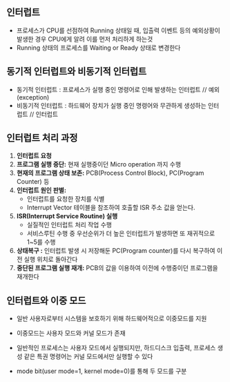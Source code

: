 ## 인터럽트

- 프로세스가 CPU를 선점하여 Running 상태일 때, 입출력 이벤트 등의 예외상황이 발생한 경우 CPU에게 알려 이를 먼저 처리하게 하는것
- Running 상태의 프로세스를 Waiting or Ready 상태로 변경한다


## 동기적 인터럽트와 비동기적 인터럽트

- 동기적 인터럽트 : 프로세스가 실행 중인 명령어로 인해 발생하는 인터럽트 // 예외(exception)
- 비동기적 인터럽트 : 하드웨어 장치가 실행 중인 명령어와 무관하게 생성하는 인터럽트 // 인터럽트


## 인터럽트 처리 과정

1. **인터럽트 요청**
2. **프로그램 실행 중단:** 현재 실행중이던 Micro operation 까지 수행
3. **현재의 프로그램 상태 보존:** PCB(Process Control Block), PC(Program Counter) 등
4. **인터럽트 원인 판별:**
	- 인터럽트를 요청한 장치를 식별
    - Interrupt Vector 테이블을 참조하여 호출할 ISR 주소 값을 얻는다.
5. **ISR(Interrupt Service Routine) 실행**
 	- 실질적인 인터럽트 처리 작업 수행
	- 서비스루틴 수행 중 우선순위가 더 높은 인터럽트가 발생하면 또 재귀적으로 1~5를 수행
6. **상태복구 :** 인터럽트 발생 시 저장해둔 PC(Program counter)를 다시 복구하여 이전 실행 위치로 돌아간다
7. **중단된 프로그램 실행 재개:** PCB의 값을 이용하여 이전에 수행중이던 프로그램을 재개한다


## 인터럽트와 이중 모드
- 일반 사용자로부터 시스템을 보호하기 위해 하드웨어적으로 이중모드를 지원
- 이중모드는 사용자 모드와 커널 모드가 존재
- 일반적인 프로세스는 사용자 모드에서 실행되지만, 하드디스크 입출력, 프로세스 생성  같은 특권 명령어는 커널 모드에서만 실행할 수 있다

- mode bit(user mode=1, kernel mode=0)를 통해 두 모드를 구분




